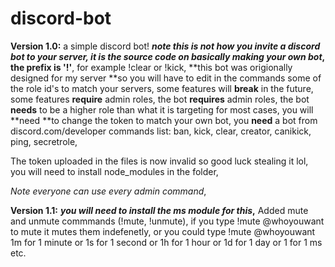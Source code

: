 # discord-bot

**Version 1.0:**
a simple discord bot!
***note this is not how you invite a discord bot to your server, it is the source code on basically making your own bot*,**
**the prefix is '!'**, for example !clear or !kick,
**this bot was origionally designed for my server **so you will have to edit in the commands some of the role id's to match your servers,
some features will **break** in the future,
some features **require** admin roles,
the bot **requires** admin roles,
the bot **needs** to be a higher role than what it is targeting for most cases,
you will **need **to change the token to match your own bot,
you **need** a bot from discord.com/developer
commands list:
ban,
kick,
clear,
creator,
canikick,
ping,
secretrole,


The token uploaded in the files is now invalid so good luck stealing it lol,
you will need to install node_modules in the folder,

*Note everyone can use every admin command*,

**Version 1.1:**
***you will need to install the ms module for this*,**
Added mute and unmute commmands (!mute, !unmute),
if you type !mute @whoyouwant to mute it mutes them indefenetly,
or you could type !mute @whoyouwant 1m for 1 minute or 1s for 1 second or 1h for 1 hour or 1d for 1 day or 1 for 1 ms etc.
